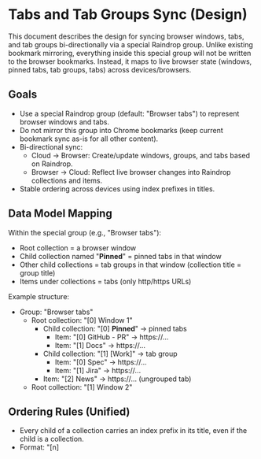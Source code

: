 # Tabs and Tab Groups Sync (Design)

This document describes the design for syncing browser windows, tabs, and tab groups bi-directionally via a special Raindrop group. Unlike existing bookmark mirroring, everything inside this special group will not be written to the browser bookmarks. Instead, it maps to live browser state (windows, pinned tabs, tab groups, tabs) across devices/browsers.

## Goals

- Use a special Raindrop group (default: "Browser tabs") to represent browser windows and tabs.
- Do not mirror this group into Chrome bookmarks (keep current bookmark sync as-is for all other content).
- Bi-directional sync:
  - Cloud → Browser: Create/update windows, groups, and tabs based on Raindrop.
  - Browser → Cloud: Reflect live browser changes into Raindrop collections and items.
- Stable ordering across devices using index prefixes in titles.

## Data Model Mapping

Within the special group (e.g., "Browser tabs"):

- Root collection = a browser window
- Child collection named "**Pinned**" = pinned tabs in that window
- Other child collections = tab groups in that window (collection title = group title)
- Items under collections = tabs (only http/https URLs)

Example structure:

- Group: "Browser tabs"
  - Root collection: "[0] Window 1"
    - Child collection: "[0] **Pinned**" → pinned tabs
      - Item: "[0] GitHub - PR" → https://...
      - Item: "[1] Docs" → https://...
    - Child collection: "[1] [Work]" → tab group
      - Item: "[0] Spec" → https://...
      - Item: "[1] Jira" → https://...
    - Item: "[2] News" → https://... (ungrouped tab)
  - Root collection: "[1] Window 2"

## Ordering Rules (Unified)

- Every child of a collection carries an index prefix in its title, even if the child is a collection.
- Format: "[n] <title>" with contiguous zero-based indices per parent.
- Parsing regex: `/^\[(\d+)\]\s*(.*)$/`
- Where indices apply:
  - Window collection (a browser window): children are a mixed sequence of:
    - The special child collection "**Pinned**" (always first, index 0)
    - Child collections (tab groups) in tab-strip order
    - Child items (ungrouped tabs) in tab-strip order
  - "**Pinned**" collection: children are pinned tabs, ordered by their tab index
  - A group collection: children are tabs in that group, ordered by tab index within the group block

### Browser → Cloud: building the order

- For each window:
  - Insert "**Pinned**" as index 0.
  - Scan unpinned tabs by `tab.index` and build a mixed sequence:
    - First occurrence of a `tab.groupId` introduces a child collection entry for that group at the position of its first member.
    - Ungrouped tabs are inserted as child items at their positions.
- Inside "**Pinned**": order tabs by pinned `tab.index`.
- Inside each group: order tabs by their index relative to other tabs in the same group.
- Update collection/item titles to include `[index]` prefixes.

### Cloud → Browser: applying the order

- Window root:
  - Sort children by parsed `[index]`.
  - Ensure a pinned block exists and stays left (index 0).
  - For each child in order:
    - Child collection → ensure/move corresponding tab group to that slot via `chrome.tabGroups.move(...)`.
    - Child item → ensure/create ungrouped tab and move to that `index`.
- "**Pinned**": move/ensure all child items are pinned and ordered by `[index]`.
- Group collection: ensure/move tabs inside the group ordered by `[index]`.

## Permissions & Options

- Manifest: add permission "tabGroups" alongside existing "tabs".
- Options UI additions:
  - Toggle: "Enable Tabs & Tab Groups Sync" (default ON)
  - Text: "Tabs Group Title" (default "Browser tabs")
  - Optional buttons: "Rebuild cloud from this browser" and "Rebuild browser from cloud"

## Storage Keys

- `tabsSyncEnabled: boolean` (default true)
- `tabsGroupTitle: string` (default "Browser tabs")
- `tabsWindowMap: Record<raindropCollectionId, chromeWindowId>`
- `tabsGroupCollectionMap: Record<childCollectionId, tabGroupId>`
- `tabsItemMap: Record<raindropItemId, tabId>`
- `tabsLastSync: string | null` (optional high-water mark)
- `machineLabel: string` (optional; to label windows created from a given device)

Note: These maps are primarily session-scoped. Persist if helpful for stability across restarts.

## Raindrop API Usage

- GET `/user` → find groups (to locate the tabs group)
- PUT `/user` → create or update groups via `groups` array (e.g., ensure the special "Browser tabs" group exists; manage `title`, `hidden`, `sort`, and `collections` ordering of root collections)
- GET `/collections`, `/collections/childrens` → enumerate window/group collections
- GET `/raindrops/{collectionId}?perpage=500` → list tabs/items in a collection
- POST `/collection` → create window or child collections (groups, `__Pinned__`)
- PUT `/collection/{id}` → rename (write `[index]` prefixes) or change parent
- POST `/raindrop` → create a tab item
- PUT `/raindrop/{id}` → rename (write `[index]` prefix), update link, move collection
- DELETE `/raindrop/{id}` → delete tab item
- Optional: POST `raindrops` for bulk creates

## Background Integration

1. Exclude the special group from bookmark mirroring:
   - When fetching groups/collections in the existing sync, identify the configured tabs group by its title and exclude all of its collections before calling bookmark folder/item sync routines.
2. New tabs sync pipeline after bookmark sync:
   - If enabled, perform tabs sync (cloud → browser reconciliation).
   - Register event listeners to mirror browser changes to Raindrop (local → cloud).

## New Module: `src/modules/tabsSync.js`

Responsibilities:

- Config
  - `loadTabsConfig()` → `{ enabled, groupTitle }`
- Cloud model
  - `fetchTabsCloudModel(groupTitle)` → builds structured windows/groups/pinned/ungrouped with indices by parsing `[index]` prefixes
  - Creation helpers: ensure tabs group; create/move/rename collections and items
- Browser model
  - `readBrowserModel()` → windows with pinned, groups, ungrouped, and their indices
- Reconciliation
  - `applyCloudToBrowser(cloud, maps)` → create/move tabs, groups, windows per order rules
  - `mirrorBrowserToCloud(events, maps)` → reflect window/tab/group creation/move/delete, updating titles with prefixes
- Helpers
  - `parseIndexPrefix(title)` and `formatIndexedTitle(index, baseTitle)`
  - URL filtering (only http/https)
  - Suppression guard to avoid feedback loops when applying cloud changes

## Event Mirroring (Browser → Cloud)

- `chrome.windows.onCreated` → create a window root collection
- `chrome.windows.onRemoved` → keep collection (do not auto-delete), optional policy later
- `chrome.tabs.onCreated` → create item in correct collection (`__Pinned__` or group or root)
- `chrome.tabs.onRemoved` → delete corresponding item
- `chrome.tabs.onUpdated` → update title/link; move between `__Pinned__` and root on pin change
- `chrome.tabs.onMoved` → recompute indices for the window and update prefixes for affected children
- `chrome.tabs.onAttached`/`onDetached` → move item between window collections
- `chrome.tabGroups.onCreated` → create child collection (group)
- `chrome.tabGroups.onRemoved` → delete child collection (group) and its items, or move items (TBD policy)
- `chrome.tabGroups.onUpdated` → rename group collection (write prefixes)
- `chrome.tabGroups.onMoved` → recompute window mixed sequence indices

Only recompute and update the window that changed to minimize API calls.

## Conflict Strategy

- Local last-writer wins for immediate event handling; scheduled sync reconciles cloud drift.
- On cloud pull, if both sides changed:
  - Prefer the side with the more recent change timestamp (use Raindrop `lastUpdate` and a local event timestamp for the window).
  - If unavailable, prefer local (to keep the UI responsive).

## Error Handling & Limits

- Skip non-http/https tabs.
- Deduplicate by URL within a window (avoid spawning duplicate tabs locally).
- Rate-limit batch updates to avoid API throttling.
- Ensure the special group via PUT `/user` (update `user.groups`). If that fails (auth/validation), prompt the user to create it manually and retry later.

## Rollout

1. Add "tabGroups" permission to `manifest.json`.
2. Add options: enable toggle and group title.
3. Exclude tabs group from existing bookmark sync paths.
4. Implement `tabsSync.js` with read-only logging (cloud and browser models).
5. Implement cloud → browser apply.
6. Add browser event mirroring.
7. Implement `[index]` prefixes comprehensively for all children within each collection.
8. Handle deletions and movement across windows/groups.
9. Stabilize and QA across multiple windows and devices.

## Open Decisions

- Window close behavior: keep associated collection; optionally tag/archive or auto-prune after inactivity.
- Naming windows: "Window N" vs machine label.
- Group deletion policy: delete vs move items to ungrouped.

---

This design isolates tab syncing from bookmark mirroring while providing a clear, ordered mapping between Raindrop collections/items and live browser windows, groups, and tabs. The index prefix strategy ensures stable, predictable ordering across devices.
